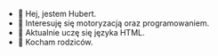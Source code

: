 - 👋 Hej, jestem Hubert.
- 👀 Interesuję się motoryzacją oraz programowaniem.
- 🌱 Aktualnie uczę się języka HTML.
- 💞️ Kocham rodziców.

<!---
hacixzzz/hacixzzz is a ✨ special ✨ repository because its `README.md` (this file) appears on your GitHub profile.
You can click the Preview link to take a look at your changes.
--->

